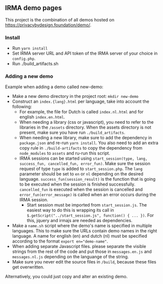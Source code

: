 ## IRMA demo pages

This project is the combination of all demos hosted on https://privacybydesign.foundation/demo/.

### Install
* Run `yarn install`
* Set IRMA server URL and API token of the IRMA server of your choice in `config.php`.
* Run ./build_artifacts.sh

### Adding a new demo
Example when adding a demo called new-demo:
* Make a new demo directory in the project root: `mkdir new-demo`
* Construct an `index.{lang}.html` per language, take into account the following:
   * For example, the file for Dutch is called `index.nl.html` and for english `index.en.html`. 
   * When needing a library (css or javascript), you need to refer to the libraries in the `/assets` directory. When the assets directory is not present, make sure you have run `./build_artifacts`.
   * When needing a new library, make sure to add the dependency in `package.json` and re-run `yarn install`. You also need to add an extra copy rule in `./build-artifacts` to copy the dependency from `node_modules` to `assets` and ru-run this script.
   * IRMA sessions can be started using `start_session(type, lang, success_fun, cancelled_fun, error_fun)`.
   Make sure the session request of type `type` is added to `start_session.php`. The `lang` parameter should be set to 
   `en` or `nl` depending on the desired language. `success_fun(session_result)` is the function that is going to be executed when the
   session is finished successfully. `cancelled_fun` is executed when the session is cancelled and `error_fun(error_message)` is
   called when an error occurs during the IRMA session.
        * Start session must be imported from `start_session.js`. The easiest way to do this is wrapping its call in
        `$.getScript("../start_session.js", function() { ... })`. For this, jquery and irmajs are needed as dependencies.
* Make a `name.sh` script where the demo's name is specified in multiple languages. This to make sure the URLs contain demo names in the right language. A name for english (en) and dutch (nl) must be specified according to the format `export en="demo-name"`.
* When adding separate Javascript files. please separate the visible strings from the rest of the code and put those in `messages.en.js` and `messages.nl.js` depending on the languange of the string.
* Make sure you never edit the source files in `/build`, because these files get overwritten.
        
Alternatively, you could just copy and alter an existing demo.
